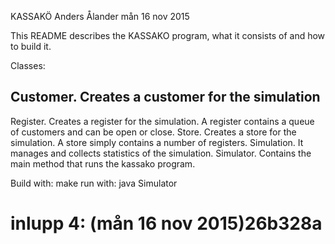 KASSAKÖ
Anders Ålander
mån 16 nov 2015

This README describes  the KASSAKO program, what it consists of and how to build it.

Classes:

Customer. Creates a customer for the simulation
-
Register. Creates a register for the simulation. A register contains a queue of customers and can be open or close.
Store. Creates a store for the simulation. A store simply contains a number of registers.
Simulation. It manages and collects statistics of the simulation.
Simulator. Contains the main method that runs the kassako program.

Build with: make
run with: java Simulator

# inlupp 4: (mån 16 nov 2015)26b328a
